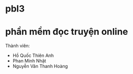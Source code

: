 # pbl3
# phần mềm đọc truyện online
Thành viên:
- Hồ Quốc Thiên Anh
- Phan Minh Nhật
- Nguyễn Văn Thanh Hoàng
